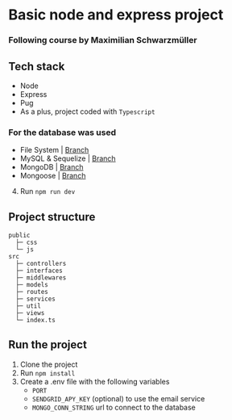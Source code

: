# Basic node and express project

### Following course by Maximilian Schwarzmüller

## Tech stack

- Node
- Express
- Pug
- As a plus, project coded with `Typescript`

### For the database was used

- File System | [Branch](https://github.com/isacdav/express-basics/tree/filesystem)
- MySQL & Sequelize | [Branch](https://github.com/isacdav/express-basics/tree/sequelize)
- MongoDB | [Branch](https://github.com/isacdav/express-basics/tree/mongo)
- Mongoose | [Branch](https://github.com/isacdav/express-basics/tree/mongoose)

4. Run `npm run dev`

## Project structure

```
public
  ├─ css
  └─ js
src
  ├─ controllers
  ├─ interfaces
  ├─ middlewares
  ├─ models
  ├─ routes
  ├─ services
  ├─ util
  ├─ views
  └─ index.ts
```

## Run the project

1. Clone the project
2. Run `npm install`
3. Create a .env file with the following variables
   - `PORT`
   - `SENDGRID_APY_KEY` (optional) to use the email service
   - `MONGO_CONN_STRING` url to connect to the database
